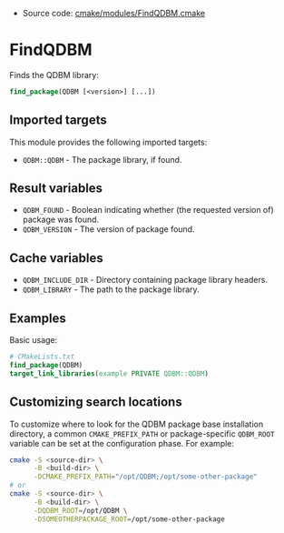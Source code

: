 <!-- This is auto-generated file. -->
* Source code: [cmake/modules/FindQDBM.cmake](https://github.com/petk/php-build-system/blob/master/cmake/cmake/modules/FindQDBM.cmake)

# FindQDBM

Finds the QDBM library:

```cmake
find_package(QDBM [<version>] [...])
```

## Imported targets

This module provides the following imported targets:

* `QDBM::QDBM` - The package library, if found.

## Result variables

* `QDBM_FOUND` - Boolean indicating whether (the requested version of) package
  was found.
* `QDBM_VERSION` - The version of package found.

## Cache variables

* `QDBM_INCLUDE_DIR` - Directory containing package library headers.
* `QDBM_LIBRARY` - The path to the package library.

## Examples

Basic usage:

```cmake
# CMakeLists.txt
find_package(QDBM)
target_link_libraries(example PRIVATE QDBM::QDBM)
```

## Customizing search locations

To customize where to look for the QDBM package base
installation directory, a common `CMAKE_PREFIX_PATH` or
package-specific `QDBM_ROOT` variable can be set at
the configuration phase. For example:

```sh
cmake -S <source-dir> \
      -B <build-dir> \
      -DCMAKE_PREFIX_PATH="/opt/QDBM;/opt/some-other-package"
# or
cmake -S <source-dir> \
      -B <build-dir> \
      -DQDBM_ROOT=/opt/QDBM \
      -DSOMEOTHERPACKAGE_ROOT=/opt/some-other-package
```
